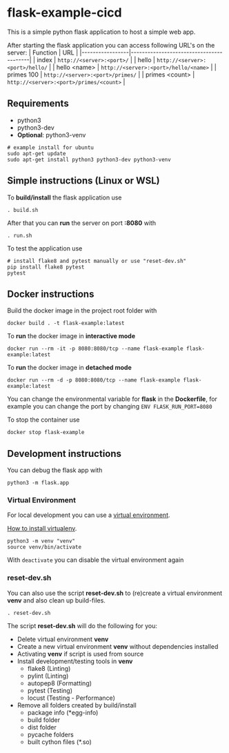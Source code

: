# flask-example-cicd

This is a simple python flask application to host a simple web app.

After starting the flask application you can access following URL's on the server:
| Function        | URL                                     |
|-----------------|-----------------------------------------|
| index           | `http://<server>:<port>/`               |
| hello           | `http://<server>:<port>/hello/`         |
| hello \<name>   | `http://<server>:<port>/hello/<name>`   |
| primes 100      | `http://<server>:<port>/primes/`        |
| primes \<count> | `http://<server>:<port>/primes/<count>` |

## Requirements

* python3
* python3-dev
* **Optional**: python3-venv

```
# example install for ubuntu
sudo apt-get update
sudo apt-get install python3 python3-dev python3-venv
```

## Simple instructions (Linux or WSL)

To **build/install** the flask application use

``` 
. build.sh
````

After that you can **run** the server on port **:8080** with

```
. run.sh
````

To test the application use

```shell
# install flake8 and pytest manually or use "reset-dev.sh"
pip install flake8 pytest 
pytest
````

## Docker instructions

Build the docker image in the project root folder with

```docker
docker build . -t flask-example:latest
```

To **run** the docker image in **interactive mode**

```docker
docker run --rm -it -p 8080:8080/tcp --name flask-example flask-example:latest
```

To **run** the docker image in **detached mode**

```docker
docker run --rm -d -p 8080:8080/tcp --name flask-example flask-example:latest
```

You can change the environmental variable for **flask** in the **Dockerfile**, for example you can change the port by changing `ENV FLASK_RUN_PORT=8080`

To stop the container use

```docker
docker stop flask-example
```


## Development instructions

You can debug the flask app with

```
python3 -m flask.app
```

### Virtual Environment

For local development you can use a [virtual environment](https://docs.python.org/3/tutorial/venv.html).

[How to install virtualenv](https://gist.github.com/Geoyi/d9fab4f609e9f75941946be45000632b). 

```
python3 -m venv "venv"
source venv/bin/activate
````

With `deactivate` you can disable the virtual environment again

### reset-dev.sh

You can also use the script **reset-dev.sh** to (re)create a virtual environment **venv** and also clean up build-files.

```
. reset-dev.sh
````

The script **reset-dev.sh** will do the following for you: 
* Delete virtual environment **venv**
* Create a new virtual environment **venv** without dependencies installed
* Activating **venv** if script is used from source
* Install development/testing tools in **venv**
    * flake8 (Linting)
    * pylint (Linting)
    * autopep8 (Formatting)
    * pytest (Testing)
    * locust (Testing - Performance)
* Remove all folders created by build/install
    * package info (*egg-info)    
    * build folder
    * dist folder
    * pycache folders
    * built cython files (*.so)
